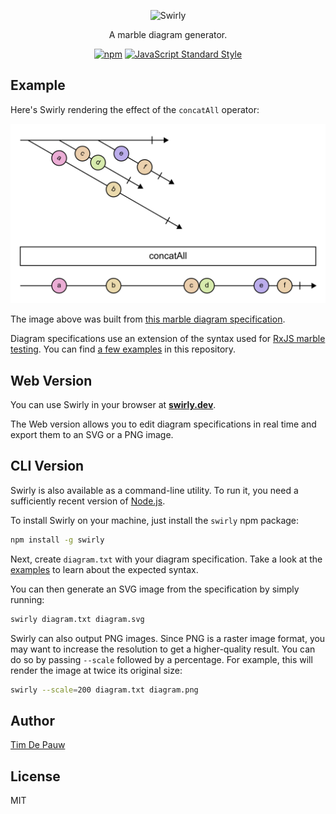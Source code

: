 <p align="center">
  <img alt="Swirly" src="https://user-images.githubusercontent.com/201034/82764045-6173da00-9e0c-11ea-9bee-4fb6543d977a.png" width="480">
</p>

<p align="center">
  A marble diagram generator.
</p>

<p align="center">
  <a href="https://www.npmjs.com/package/swirly"><img alt="npm" src="https://img.shields.io/npm/v/swirly.svg"></a>
  <a href="https://standardjs.com/"><img alt="JavaScript Standard Style" src="https://img.shields.io/badge/code%20style-standard-brightgreen.svg"></a>
</p>

## Example

Here's Swirly rendering the effect of the `concatAll` operator:

![concatAll](examples/concatAll.png)

The image above was built from
[this marble diagram specification](examples/concatAll.txt).

Diagram specifications use an extension of the syntax used for
[RxJS marble testing](https://github.com/ReactiveX/rxjs/blob/fc3d4264395d88887cae1df2de1b931964f3e684/docs_app/content/guide/testing/marble-testing.md).
You can find [a few examples](examples/) in this repository.

## Web Version

You can use Swirly in your browser at
[**swirly.dev**](https://swirly.dev/).

The Web version allows you to edit diagram specifications in real time and
export them to an SVG or a PNG image.

## CLI Version

Swirly is also available as a command-line utility. To run it, you need a
sufficiently recent version of [Node.js](https://nodejs.org/).

To install Swirly on your machine, just install the `swirly` npm package:

```bash
npm install -g swirly
```

Next, create `diagram.txt` with your diagram specification. Take a look at the
[examples](examples/) to learn about the expected syntax.

You can then generate an SVG image from the specification by simply running:

```bash
swirly diagram.txt diagram.svg
```

Swirly can also output PNG images. Since PNG is a raster image format, you may
want to increase the resolution to get a higher-quality result. You can do so by
passing `--scale` followed by a percentage. For example, this will render the
image at twice its original size:

```bash
swirly --scale=200 diagram.txt diagram.png
```

## Author

[Tim De Pauw](https://tmdpw.eu/)

## License

MIT

